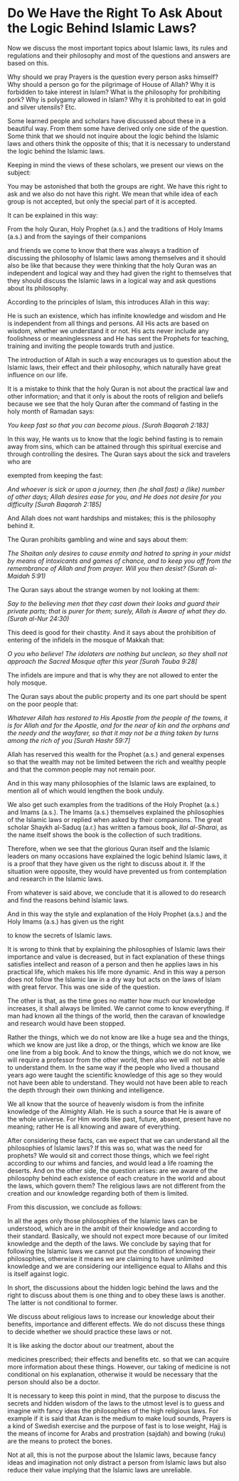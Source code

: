 Do We Have the Right To Ask About the Logic Behind Islamic Laws?
================================================================

Now we discuss the most important topics about Islamic laws, its rules
and regulations and their philosophy and most of the questions and
answers are based on this.

Why should we pray Prayers is the question every person asks himself?
Why should a person go for the pilgrimage of House of Allah? Why it is
forbidden to take interest in Islam? What is the philosophy for
prohibiting pork? Why is polygamy allowed in Islam? Why it is prohibited
to eat in gold and silver utensils? Etc.

Some learned people and scholars have discussed about these in a
beautiful way. From them some have derived only one side of the
question. Some think that we should not inquire about the logic behind
the Islamic laws and others think the opposite of this; that it is
necessary to understand the logic behind the Islamic laws.

Keeping in mind the views of these scholars, we present our views on the
subject:

You may be astonished that both the groups are right. We have this right
to ask and we also do not have this right. We mean that while idea of
each group is not accepted, but only the special part of it is accepted.

It can be explained in this way:

From the holy Quran, Holy Prophet (a.s.) and the traditions of Holy
Imams (a.s.) and from the sayings of their companions

and friends we come to know that there was always a tradition of
discussing the philosophy of Islamic laws among themselves and it should
also be like that because they were thinking that the holy Quran was an
independent and logical way and they had given the right to themselves
that they should discuss the Islamic laws in a logical way and ask
questions about its philosophy.

According to the principles of Islam, this introduces Allah in this way:

He is such an existence, which has infinite knowledge and wisdom and He
is independent from all things and persons. All His acts are based on
wisdom, whether we understand it or not. His acts never include any
foolishness or meaninglessness and He has sent the Prophets for
teaching, training and inviting the people towards truth and justice.

The introduction of Allah in such a way encourages us to question about
the Islamic laws, their effect and their philosophy, which naturally
have great influence on our life.

It is a mistake to think that the holy Quran is not about the practical
law and other information; and that it only is about the roots of
religion and beliefs because we see that the holy Quran after the
command of fasting in the holy month of Ramadan says:

*You keep fast so that you can become pious. [Surah Baqarah 2:183]*

In this way, He wants us to know that the logic behind fasting is to
remain away from sins, which can be attained through this spiritual
exercise and through controlling the desires. The Quran says about the
sick and travelers who are

exempted from keeping the fast:

*And whoever is sick or upon a journey, then (he shall fast) a (like)
number of other days; Allah desires ease for you, and He does not desire
for you difficulty [Surah Baqarah 2:185]*

And Allah does not want hardships and mistakes; this is the philosophy
behind it.

The Quran prohibits gambling and wine and says about them:

*The Shaitan only desires to cause enmity and hatred to spring in your
midst by means of intoxicants and games of chance, and to keep you off
from the remembrance of Allah and from prayer. Will you then desist?
(Surah al-Maidah 5:91)*

The Quran says about the strange women by not looking at them:

*Say to the believing men that they cast down their looks and guard
their private parts; that is purer for them; surely, Allah is Aware of
what they do. (Surah al-Nur 24:30)*

This deed is good for their chastity. And it says about the prohibition
of entering of the infidels in the mosque of Makkah that:

*O you who believe! The idolaters are nothing but unclean, so they shall
not approach the Sacred Mosque after this year [Surah Tauba 9:28]*

The infidels are impure and that is why they are not allowed to enter
the holy mosque.

The Quran says about the public property and its one part should be
spent on the poor people that:

*Whatever Allah has restored to His Apostle from the people of the
towns, it is for Allah and for the Apostle, and for the near of kin and
the orphans and the needy and the wayfarer, so that it may not be a
thing taken by turns among the rich of you [Surah Hashr 59:7]*

Allah has reserved this wealth for the Prophet (a.s.) and general
expenses so that the wealth may not be limited between the rich and
wealthy people and that the common people may not remain poor.

And in this way many philosophies of the Islamic laws are explained, to
mention all of which would lengthen the book unduly.

We also get such examples from the traditions of the Holy Prophet (a.s.)
and Imams (a.s.). The Imams (a.s.) themselves explained the philosophies
of the Islamic laws or replied when asked by their companions. The great
scholar Shaykh al-Saduq (a.r.) has written a famous book, *Ilal
al-Sharai*, as the name itself shows the book is the collection of such
traditions.

Therefore, when we see that the glorious Quran itself and the Islamic
leaders on many occasions have explained the logic behind Islamic laws,
it is a proof that they have given us the right to discuss about it. If
the situation were opposite, they would have prevented us from
contemplation and research in the Islamic laws.

From whatever is said above, we conclude that it is allowed to do
research and find the reasons behind Islamic laws.

And in this way the style and explanation of the Holy Prophet (a.s.) and
the Holy Imams (a.s.) has given us the right

to know the secrets of Islamic laws.

It is wrong to think that by explaining the philosophies of Islamic laws
their importance and value is decreased, but in fact explanation of
these things satisfies intellect and reason of a person and then he
applies laws in his practical life, which makes his life more dynamic.
And in this way a person does not follow the Islamic law in a dry way
but acts on the laws of Islam with great fervor. This was one side of
the question.

The other is that, as the time goes no matter how much our knowledge
increases, it shall always be limited. We cannot come to know
everything. If man had known all the things of the world, then the
caravan of knowledge and research would have been stopped.

Rather the things, which we do not know are like a huge sea and the
things, which we know are just like a drop, or the things, which we know
are like one line from a big book. And to know the things, which we do
not know, we will require a professor from the other world, then also we
will  not be able to understand them. In the same way if the people who
lived a thousand years ago were taught the scientific knowledge of this
age so they would not have been able to understand. They would not have
been able to reach the depth through their own thinking and
intelligence.

We all know that the source of heavenly wisdom is from the infinite
knowledge of the Almighty Allah. He is such a source that He is aware of
the whole universe. For Him words like past, future, absent, present
have no meaning; rather He is all knowing and aware of everything.

After considering these facts, can we expect that we can understand all
the philosophies of Islamic laws? If this was so, what was the need for
prophets? We would sit and correct those things, which we feel right
according to our whims and fancies, and would lead a life roaming the
deserts. And on the other side, the question arises: are we aware of the
philosophy behind each existence of each creature in the world and about
the laws, which govern them? The religious laws are not different from
the creation and our knowledge regarding both of them is limited.

From this discussion, we conclude as follows:

In all the ages only those philosophies of the Islamic laws can be
understood, which are in the ambit of their knowledge and according to
their standard. Basically, we should not expect more because of our
limited knowledge and the depth of the laws. We conclude by saying that
for following the Islamic laws we cannot put the condition of knowing
their philosophies, otherwise it means we are claiming to have unlimited
knowledge and we are considering our intelligence equal to Allahs and
this is itself against logic.

In short, the discussions about the hidden logic behind the laws and the
right to discuss about them is one thing and to obey these laws is
another. The latter is not conditional to former.

We discuss about religious laws to increase our knowledge about their
benefits, importance and different effects. We do not discuss these
things to decide whether we should practice these laws or not.

It is like asking the doctor about our treatment, about the

medicines prescribed; their effects and benefits etc. so that we can
acquire more information about these things. However, our taking of
medicine is not conditional on his explanation, otherwise it would be
necessary that the person should also be a doctor.

It is necessary to keep this point in mind, that the purpose to discuss
the secrets and hidden wisdom of the laws to the utmost level is to
guess and imagine with fancy ideas the philosophies of the high
religious laws. For example if it is said that Azan is the medium to
make loud sounds, Prayers is a kind of Swedish exercise and the purpose
of fast is to lose weight, Hajj is the means of income for Arabs and
prostration (sajdah) and bowing (ruku) are the means to protect the
bones.

Not at all, this is not the purpose about the Islamic laws, because
fancy ideas and imagination not only distract a person from Islamic laws
but also reduce their value implying that the Islamic laws are
unreliable.
